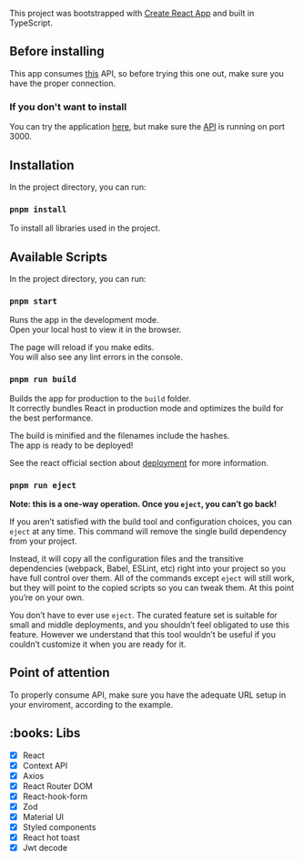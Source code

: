 This project was bootstrapped with [Create React App](https://github.com/facebook/create-react-app) and built in TypeScript.

## Before installing

This app consumes [this](https://github.com/CToH10/contacts) API, so before trying this one out, make sure you have the proper connection.

### If you don't want to install

You can try the application [here](https://contacts-react-nine.vercel.app/home), but make sure the [API](https://github.com/CToH10/contacts) is running on port 3000.

## Installation

In the project directory, you can run:

### `pnpm install`

To install all libraries used in the project.

## Available Scripts

In the project directory, you can run:

### `pnpm start`

Runs the app in the development mode.\
Open your local host to view it in the browser.

The page will reload if you make edits.\
You will also see any lint errors in the console.

### `pnpm run build`

Builds the app for production to the `build` folder.\
It correctly bundles React in production mode and optimizes the build for the best performance.

The build is minified and the filenames include the hashes.\
The app is ready to be deployed!

See the react official section about [deployment](https://facebook.github.io/create-react-app/docs/deployment) for more information.

### `pnpm run eject`

**Note: this is a one-way operation. Once you `eject`, you can’t go back!**

If you aren’t satisfied with the build tool and configuration choices, you can `eject` at any time. This command will remove the single build dependency from your project.

Instead, it will copy all the configuration files and the transitive dependencies (webpack, Babel, ESLint, etc) right into your project so you have full control over them. All of the commands except `eject` will still work, but they will point to the copied scripts so you can tweak them. At this point you’re on your own.

You don’t have to ever use `eject`. The curated feature set is suitable for small and middle deployments, and you shouldn’t feel obligated to use this feature. However we understand that this tool wouldn’t be useful if you couldn’t customize it when you are ready for it.

## Point of attention

To properly consume API, make sure you have the adequate URL setup in your enviroment, according to the example.

<h2 id="libs">:books: Libs</h2>

- [x] React
- [x] Context API
- [x] Axios
- [x] React Router DOM
- [x] React-hook-form
- [x] Zod
- [x] Material UI
- [x] Styled components
- [x] React hot toast
- [x] Jwt decode

